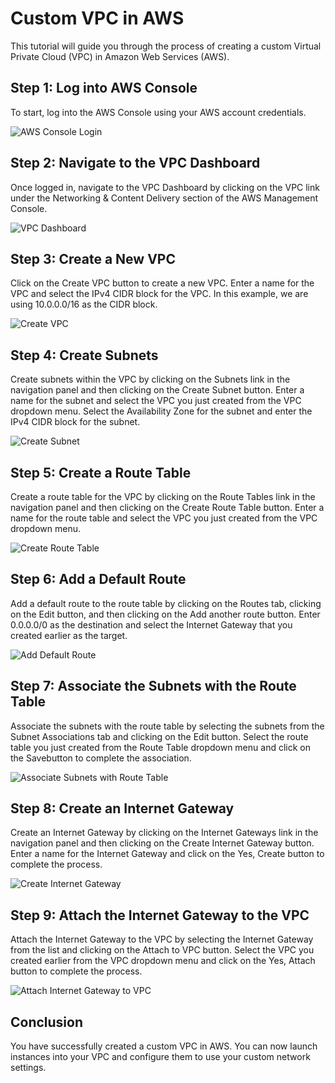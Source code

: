 <html>
  <head>
    <title>Custom VPC in AWS</title>
  </head>
  <body>
    <h1>Custom VPC in AWS</h1>
    <p>This tutorial will guide you through the process of creating a custom Virtual Private Cloud (VPC) in Amazon Web Services (AWS).</p>
    <h2>Step 1: Log into AWS Console</h2>
    <p>To start, log into the AWS Console using your AWS account credentials.</p>
    <img src="https://aws.amazon.com/images/aws-console.png" alt="AWS Console Login">
    <h2>Step 2: Navigate to the VPC Dashboard</h2>
    <p>Once logged in, navigate to the VPC Dashboard by clicking on the VPC link under the Networking & Content Delivery section of the AWS Management Console.</p>
    <img src="https://aws.amazon.com/images/vpc-dashboard.png" alt="VPC Dashboard">
    <h2>Step 3: Create a New VPC</h2>
    <p>Click on the Create VPC button to create a new VPC. Enter a name for the VPC and select the IPv4 CIDR block for the VPC. In this example, we are using 10.0.0.0/16 as the CIDR block.</p>
    <img src="https://aws.amazon.com/images/create-vpc.png" alt="Create VPC">
    <h2>Step 4: Create Subnets</h2>
    <p>Create subnets within the VPC by clicking on the Subnets link in the navigation panel and then clicking on the Create Subnet button. Enter a name for the subnet and select the VPC you just created from the VPC dropdown menu. Select the Availability Zone for the subnet and enter the IPv4 CIDR block for the subnet.</p>
    <img src="https://aws.amazon.com/images/create-subnet.png" alt="Create Subnet">
    <h2>Step 5: Create a Route Table</h2>
    <p>Create a route table for the VPC by clicking on the Route Tables link in the navigation panel and then clicking on the Create Route Table button. Enter a name for the route table and select the VPC you just created from the VPC dropdown menu.</p>
    <img src="https://aws.amazon.com/images/create-route-table.png" alt="Create Route Table">
    <h2>Step 6: Add a Default Route</h2>
    <p>Add a default route to the route table by clicking on the Routes tab, clicking on the Edit button, and then clicking on the Add another route button. Enter 0.0.0.0/0 as the destination and select the Internet Gateway that you created earlier as the target.</p>
    <img src="https://aws.amazon.com/images/add-default-route.png" alt="Add Default Route">
    <h2>Step 7: Associate the Subnets with the Route Table</h2>
    <p>Associate the subnets with the route table by selecting the subnets from the Subnet Associations tab and clicking on the Edit button. Select the route table you just created from the Route Table dropdown menu and click on the Savebutton to complete the association.</p>
<img src="https://aws.amazon.com/images/associate-subnets-route-table.png" alt="Associate Subnets with Route Table">
<h2>Step 8: Create an Internet Gateway</h2>
<p>Create an Internet Gateway by clicking on the Internet Gateways link in the navigation panel and then clicking on the Create Internet Gateway button. Enter a name for the Internet Gateway and click on the Yes, Create button to complete the process.</p>
<img src="https://aws.amazon.com/images/create-internet-gateway.png" alt="Create Internet Gateway">
<h2>Step 9: Attach the Internet Gateway to the VPC</h2>
<p>Attach the Internet Gateway to the VPC by selecting the Internet Gateway from the list and clicking on the Attach to VPC button. Select the VPC you created earlier from the VPC dropdown menu and click on the Yes, Attach button to complete the process.</p>
<img src="https://aws.amazon.com/images/attach-internet-gateway-to-vpc.png" alt="Attach Internet Gateway to VPC">
<h2>Conclusion</h2>
<p>You have successfully created a custom VPC in AWS. You can now launch instances into your VPC and configure them to use your custom network settings.</p>

  </body>
</html>


